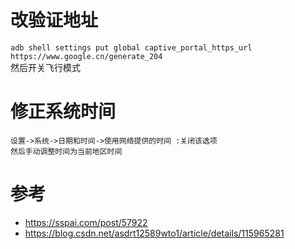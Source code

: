 # 改验证地址
`adb shell settings put global captive_portal_https_url https://www.google.cn/generate_204` \
然后开关飞行模式
# 修正系统时间
```
设置->系统->日期和时间->使用网络提供的时间 :关闭该选项
然后手动调整时间为当前地区时间
```
# 参考
- https://sspai.com/post/57922
- https://blog.csdn.net/asdrt12589wto1/article/details/115965281
